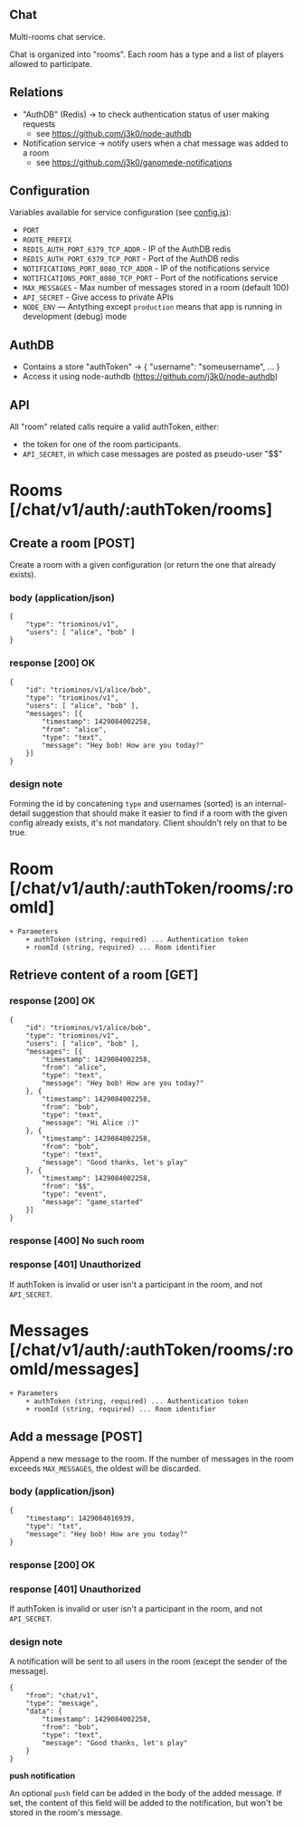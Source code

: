 Chat
----

Multi-rooms chat service.

Chat is organized into "rooms". Each room has a type and a list of players allowed to participate.

Relations
---------

 * "AuthDB" (Redis) -> to check authentication status of user making requests
   * see https://github.com/j3k0/node-authdb
 * Notification service -> notify users when a chat message was added to a room
   * see https://github.com/j3k0/ganomede-notifications

Configuration
-------------

Variables available for service configuration (see [config.js](/config.js)):

 * `PORT`
 * `ROUTE_PREFIX`
 * `REDIS_AUTH_PORT_6379_TCP_ADDR` - IP of the AuthDB redis
 * `REDIS_AUTH_PORT_6379_TCP_PORT` - Port of the AuthDB redis
 * `NOTIFICATIONS_PORT_8080_TCP_ADDR` - IP of the notifications service
 * `NOTIFICATIONS_PORT_8080_TCP_PORT` - Port of the notifications service
 * `MAX_MESSAGES` - Max number of messages stored in a room (default 100)
 * `API_SECRET` - Give access to private APIs
 * `NODE_ENV` — Antything except `production` means that app is running in development (debug) mode

AuthDB
------

 * Contains a store "authToken" -> { "username": "someusername", ... }
 * Access it using node-authdb (https://github.com/j3k0/node-authdb)

API
---

All "room" related calls require a valid authToken, either:

 * the token for one of the room participants.
 * `API_SECRET`, in which case messages are posted as pseudo-user "$$"

# Rooms [/chat/v1/auth/:authToken/rooms]

## Create a room [POST]

Create a room with a given configuration (or return the one that already exists).

### body (application/json)

    {
        "type": "triominos/v1",
        "users": [ "alice", "bob" ]
    }

### response [200] OK

    {
        "id": "triominos/v1/alice/bob",
        "type": "triominos/v1",
        "users": [ "alice", "bob" ],
        "messages": [{
            "timestamp": 1429084002258,
            "from": "alice",
            "type": "text",
            "message": "Hey bob! How are you today?"
        }]
    }

### design note

Forming the id by concatening `type` and usernames (sorted) is an internal-detail suggestion that should make it easier to find if a room with the given config already exists, it's not mandatory. Client shouldn't rely on that to be true.

# Room [/chat/v1/auth/:authToken/rooms/:roomId]

    + Parameters
        + authToken (string, required) ... Authentication token
        + roomId (string, required) ... Room identifier

## Retrieve content of a room [GET]

### response [200] OK

    {
        "id": "triominos/v1/alice/bob",
        "type": "triominos/v1",
        "users": [ "alice", "bob" ],
        "messages": [{
            "timestamp": 1429084002258,
            "from": "alice",
            "type": "text",
            "message": "Hey bob! How are you today?"
        }, {
            "timestamp": 1429084002258,
            "from": "bob",
            "type": "text",
            "message": "Hi Alice :)"
        }, {
            "timestamp": 1429084002258,
            "from": "bob",
            "type": "text",
            "message": "Good thanks, let's play"
        }, {
            "timestamp": 1429084002258,
            "from": "$$",
            "type": "event",
            "message": "game_started"
        }]
    }

### response [400] No such room

### response [401] Unauthorized

If authToken is invalid or user isn't a participant in the room, and not `API_SECRET`.

# Messages [/chat/v1/auth/:authToken/rooms/:roomId/messages]

    + Parameters
        + authToken (string, required) ... Authentication token
        + roomId (string, required) ... Room identifier

## Add a message [POST]

Append a new message to the room. If the number of messages in the room exceeds `MAX_MESSAGES`, the oldest will be discarded.

### body (application/json)

    {
        "timestamp": 1429084016939,
        "type": "txt",
        "message": "Hey bob! How are you today?"
    }

### response [200] OK

### response [401] Unauthorized

If authToken is invalid or user isn't a participant in the room, and not `API_SECRET`.

### design note

A notification will be sent to all users in the room (except the sender of the message).

    {
        "from": "chat/v1",
        "type": "message",
        "data": {
            "timestamp": 1429084002258,
            "from": "bob",
            "type": "text",
            "message": "Good thanks, let's play"
        }
    }

**push notification**

An optional `push` field can be added in the body of the added message. If set, the content of this field will be added to the notification, but won't be stored in the room's message.

